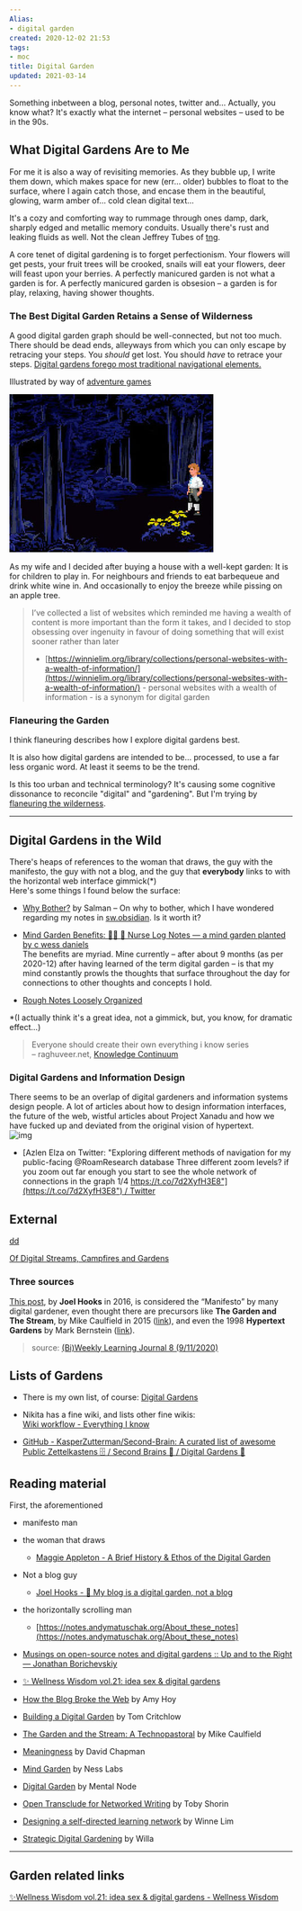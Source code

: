 ```yaml
---
Alias:
- digital garden
created: 2020-12-02 21:53
tags:
- moc
title: Digital Garden
updated: 2021-03-14
---
```

   
Something inbetween a blog, personal notes, twitter and… Actually, you know what? It's exactly what the internet – personal websites – used to be in the 90s.   
   
## What Digital Gardens Are to Me   
   
   
For me it is also a way of revisiting memories. As they bubble up, I write them down, which makes space for new (err… older) bubbles to float to the surface, where I again catch those, and encase them in the beautiful, glowing, warm amber of… cold clean digital text…   
   
It's a cozy and comforting way to rummage through ones damp, dark, sharply edged and metallic memory conduits. Usually there's rust and leaking fluids as well. Not the clean Jeffrey Tubes of [tng](/not_created.md).   
   
A core tenet of digital gardening is to forget perfectionism. Your flowers will get pests, your fruit trees will be crooked, snails will eat your flowers, deer will feast upon your berries. A perfectly manicured garden is not what a garden is for. A perfectly manicured garden is obsesion – a garden is for play, relaxing, having shower thoughts.   
   
### The Best Digital Garden Retains a Sense of Wilderness   
A good digital garden graph should be well-connected, but not too much. There should be dead ends, alleyways from which you can only escape by retracing your steps. You *should* get lost. You should *have* to retrace your steps. [Digital gardens forego most traditional navigational elements.](./The%20essence%20of%20a%20digital%20garden%20is%20a%20personal%20website%20that%20foregoes%20navigational%20elements.md)   
   
Illustrated by way of [adventure games](/not_created.md)    
   
![](assets/digital-gardens-monkey-island-forest-maze.png)   
   
   
As my wife and I decided after buying a house with a well-kept garden: It is for children to play in. For neighbours and friends to eat barbequeue and drink white wine in. And occasionally to enjoy the breeze while pissing on an apple tree.   
   
>I’ve collected a list of websites which reminded me having a wealth of content is more important than the form it takes, and I decided to stop obsessing over ingenuity in favour of doing something that will exist sooner rather than later   
>- [https://winnielim.org/library/collections/personal-websites-with-a-wealth-of-information/](https://winnielim.org/library/collections/personal-websites-with-a-wealth-of-information/) - personal websites with a wealth of information - is a synonym for digital garden   
   
   
   
### Flaneuring the Garden   
I think flaneuring describes how I explore digital gardens best.   
   
It is also how digital gardens are intended to be… processed, to use a far less organic word. At least it seems to be the trend.   
   
Is this too urban and technical terminology? It's causing some cognitive dissonance to reconcile "digital" and "gardening". But I'm trying by [flaneuring the wilderness](./The%20best%20digital%20garden%20retains%20a%20sense%20of%20wilderness.md).   
   
   
   
   
   
   
   
---   
   
## Digital Gardens in the Wild   
   
There's heaps of references to the woman that draws, the guy with the manifesto, the guy with not a blog, and the guy that **everybody** links to with the horizontal web interface gimmick(\*)   
Here's some things I found below the surface:   
   
- [Why Bother?](https://salman.io/blog/why-bother/) by Salman – On why to bother, which I have wondered regarding my notes in [sw.obsidian](/not_created.md). Is it worth it?   
- [Mind Garden Benefits: 🌱🌲 🌱 Nurse Log Notes — a mind garden planted by c wess daniels](https://cwdaniels.github.io/index.html)   
	The benefits are myriad. Mine currently – after about 9 months (as per 2020-12) after having learned of the term digital garden – is that my mind constantly prowls the thoughts that surface throughout the day for connections to other thoughts and concepts I hold.   
   
- [Rough Notes Loosely Organized](/not_created.md)   
   
   
\*(I actually think it's a great idea, not a gimmick, but, you know, for dramatic effect…)   
   
>Everyone should create their own everything i know series   
>– raghuveer.net, [Knowledge Continuum](https://www.raghuveer.net/posts/everyone-should-create-their-own-everything-i-know-series)   
   
### Digital Gardens and Information Design   
There seems to be an overlap of digital gardeners and information systems design people. A lot of articles about how to design information interfaces, the future of the web, wistful articles about Project Xanadu and how we have fucked up and deviated from the original vision of hypertext.   
![img](https://pbs.twimg.com/media/EXClD_SUcAAMl1Q?format=jpg&name=large)   
   
   
- [Azlen Elza on Twitter: "Exploring different methods of navigation for my public-facing @RoamResearch database Three different zoom levels? if you zoom out far enough you start to see the whole network of connections in the graph 1/4 [https://t.co/7d2XyfH3E8"](https://t.co/7d2XyfH3E8") / Twitter](https://twitter.com/azlenelza/status/1256696564145369093?s=20)   
   
   
   
## External   
   
[dd](https://kornysietsma.github.io/digital-garden-sample/-/meta/wiki/garden/)   
   
[Of Digital Streams, Campfires and Gardens](https://tomcritchlow.com/2018/10/10/of-gardens-and-wikis/)   
   
   
### Three sources   
[This post](https://joelhooks.com/digital-garden), by **Joel Hooks** in 2016, is considered the “Manifesto” by many digital gardener, even thought there are precursors like **The Garden and The Stream**, by Mike Caulfield in 2015 ([link](https://hapgood.us/2015/10/17/the-garden-and-the-stream-a-technopastoral/)), and even the 1998 **Hypertext Gardens** by Mark Bernstein ([link](http://www.eastgate.com/garden/Enter.html)).   
>source: [(Bi)Weekly Learning Journal 8 (9/11/2020)](https://retireinprogress.com/biweekly-learning-journal-8-9-11-2020/)   
   
## Lists of Gardens   
   
- There is my own list, of course: [Digital Gardens](/not_created.md)   
- Nikita has a fine wiki, and lists other fine wikis:   
[Wiki workflow - Everything I know](https://wiki.nikitavoloboev.xyz/other/wiki-workflow#similar-wikis-i-liked)   
   
- [GitHub - KasperZutterman/Second-Brain: A curated list of awesome Public Zettelkastens 🗄️ / Second Brains 🧠 / Digital Gardens 🌱](https://github.com/KasperZutterman/Second-Brain)   
   
## Reading material   
First, the aforementioned   
   
- manifesto man   
- the woman that draws   
	- [Maggie Appleton - A Brief History & Ethos of the Digital Garden](https://maggieappleton.com/garden-history)   
- Not a blog guy   
	- [Joel Hooks - 🌱 My blog is a digital garden, not a blog](https://joelhooks.com/digital-garden)   
- the horizontally scrolling man   
	- [https://notes.andymatuschak.org/About_these_notes](https://notes.andymatuschak.org/About_these_notes)   
   
   
- [Musings on open-source notes and digital gardens :: Up and to the Right — Jonathan Borichevskiy](https://jon.bo/posts/patch-notes-v4/)   
- [✨ Wellness Wisdom vol.21: idea sex & digital gardens](https://wellnesswisdom.substack.com/p/wellness-wisdom-vol21-idea-sex-and)   
-   [How the Blog Broke the Web](https://stackingthebricks.com/how-blogs-broke-the-web/) by Amy Hoy    
-   [Building a Digital Garden](https://tomcritchlow.com/2019/02/17/building-digital-garden/) by Tom Critchlow    
-   [The Garden and the Stream: A Technopastoral](https://hapgood.us/2015/10/17/the-garden-and-the-stream-a-technopastoral/) by Mike Caulfield   
-   [Meaningness](https://meaningness.com/) by David Chapman   
-   [Mind Garden](https://nesslabs.com/mind-garden) by Ness Labs   
-   [Digital Garden](https://www.mentalnodes.com/a-gardening-guide-for-your-mind) by Mental Node   
-   [Open Transclude for Networked Writing](https://subpixel.space/entries/open-transclude/) by Toby Shorin   
-   [Designing a self-directed learning network](https://winnielim.org/experiments/learning/designing-a-self-directed-learning-network-work-in-progress-v0-1/) by Winne Lim   
-   [Strategic Digital Gardening](https://docs.google.com/presentation/d/1eK9yJdkwxwV_HcdPh4xNxNl4o0knIAIm8otZ3AibJZU/edit#slide=id.p) by Willa   
       
   
   
---   
   
## Garden related links   
   
[✨Wellness Wisdom vol.21: idea sex & digital gardens - Wellness Wisdom](https://wellnesswisdom.substack.com/p/wellness-wisdom-vol21-idea-sex-and)
